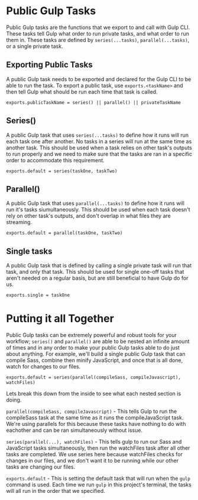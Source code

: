# Public Gulp Tasks
Public Gulp tasks are the functions that we export to and call with Gulp CLI. These tasks tell Gulp what order to run private tasks, and what order to run them in. These tasks are defined by `series(...tasks)`, `parallel(...tasks)`, or a single private task.

## Exporting Public Tasks
A public Gulp task needs to be exported and declared for the Gulp CLI to be able to run the task. To export a public task, use `exports.<taskName>` and then tell Gulp what should be run each time that task is called.

`exports.publicTaskName = series() || parallel() || privateTaskName`

## Series()
A public Gulp task that uses `series(...tasks)` to define how it runs will run each task one after another. No tasks in a series will run at the same time as another task. This should be used when a task relies on other task's outputs to run properly and we need to make sure that the tasks are ran in a specific order to accommodate this requirement. 

`exports.default = series(taskOne, taskTwo)`

## Parallel()
A public Gulp task that uses `parallel(...tasks)` to define how it runs will run it's tasks siumultaneously. This should be used when each task doesn't rely on other task's outputs, and don't overlap in what files they are streaming.

`exports.default = parallel(taskOne, taskTwo)`

## Single tasks
A public Gulp task that is defined by calling a single private task will run that task, and only that task. This should be used for single one-off tasks that aren't needed on a regular basis, but are still beneficial to have Gulp do for us. 

`exports.single = taskOne`


# Putting it all Together
Public Gulp tasks can be extremely powerful and robust tools for your workflow; `series()` and `parallel()` are able to be nested an infinite amount of times and in any order to make your public Gulp tasks able to do just about anything. For example, we'll build a single public Gulp task that can compile Sass, combine then minify JavaScript, and once that is all done, watch for changes to our files.

`exports.default = series(parallel(compileSass, compileJavascript), watchFiles)`

Lets break this down from the inside to see what each nested section is doing.


`parallel(compileSass, compileJavascript)` - This tells Gulp to run the compileSass task at the same time as it runs the compileJavaScript task. We're using parallels for this because these tasks have nothing to do with eachother and can be ran simultaneously without issue.

`series(parallel(...), watchFiles)` - This tells gulp to run our Sass and JavaScript tasks simultaneously, then run the watchFiles task after all other tasks are completed. We use series here because watchFiles checks for changes in our files, and we don't want it to be running while our other tasks are changing our files. 

`exports.default` - This is setting the default task that will run when the `gulp` command is used. Each time we run `gulp` in this project's terminal, the tasks will all run in the order that we specified. 